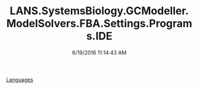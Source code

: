 ﻿---
title: LANS.SystemsBiology.GCModeller.ModelSolvers.FBA.Settings.Programs.IDE
date: 6/19/2016 11:14:43 AM
---

[Languages](T-LANS.SystemsBiology.GCModeller.ModelSolvers.FBA.Settings.Programs.IDE.Languages.html)
